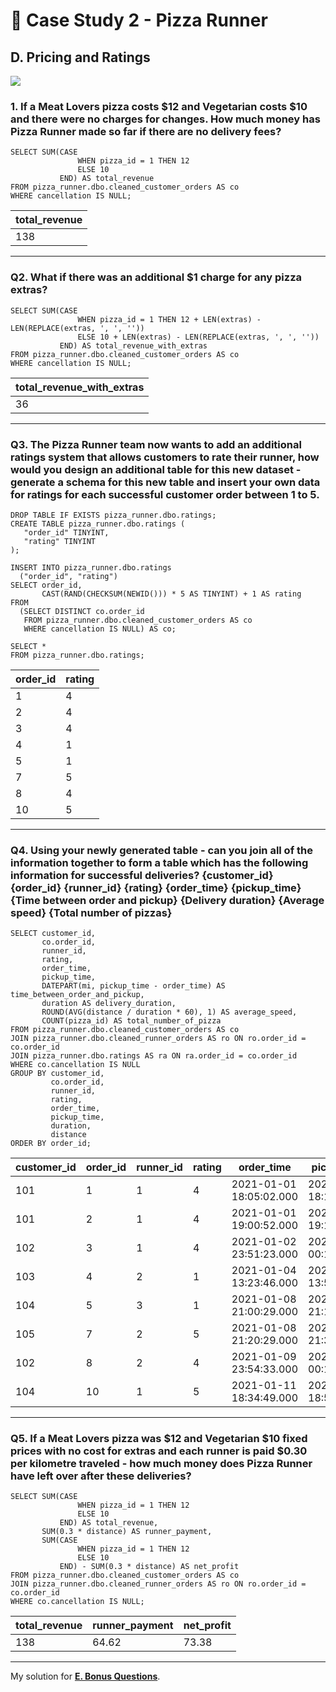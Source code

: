 # :pizza: Case Study 2 - Pizza Runner

## D. Pricing and Ratings

<picture>
  <img src="https://img.shields.io/badge/Microsoft%20SQL%20Server-CC2927?style=for-the-badge&logo=microsoft%20sql%20server&logoColor=white">
</picture>

### 1. If a Meat Lovers pizza costs $12 and Vegetarian costs $10 and there were no charges for changes. How much money has Pizza Runner made so far if there are no delivery fees?
```tsql
SELECT SUM(CASE
               WHEN pizza_id = 1 THEN 12
               ELSE 10
           END) AS total_revenue
FROM pizza_runner.dbo.cleaned_customer_orders AS co
WHERE cancellation IS NULL;
```
| total_revenue |
|---------------|
| 138           |

---
### Q2. What if there was an additional $1 charge for any pizza extras?
```tsql
SELECT SUM(CASE
               WHEN pizza_id = 1 THEN 12 + LEN(extras) - LEN(REPLACE(extras, ', ', ''))
               ELSE 10 + LEN(extras) - LEN(REPLACE(extras, ', ', ''))
           END) AS total_revenue_with_extras
FROM pizza_runner.dbo.cleaned_customer_orders AS co
WHERE cancellation IS NULL;
```
| total_revenue_with_extras |
|---------------------------|
| 36                        |

---
### Q3. The Pizza Runner team now wants to add an additional ratings system that allows customers to rate their runner, how would you design an additional table for this new dataset - generate a schema for this new table and insert your own data for ratings for each successful customer order between 1 to 5.
```tsql
DROP TABLE IF EXISTS pizza_runner.dbo.ratings;
CREATE TABLE pizza_runner.dbo.ratings (
   "order_id" TINYINT, 
   "rating" TINYINT
);

INSERT INTO pizza_runner.dbo.ratings 
  ("order_id", "rating")
SELECT order_id,
       CAST(RAND(CHECKSUM(NEWID())) * 5 AS TINYINT) + 1 AS rating
FROM
  (SELECT DISTINCT co.order_id
   FROM pizza_runner.dbo.cleaned_customer_orders AS co
   WHERE cancellation IS NULL) AS co;

SELECT *
FROM pizza_runner.dbo.ratings;
```
| order_id | rating |
|----------|--------|
| 1        | 4      |
| 2        | 4      |
| 3        | 4      |
| 4        | 1      |
| 5        | 1      |
| 7        | 5      |
| 8        | 4      |
| 10       | 5      |

---
### Q4. Using your newly generated table - can you join all of the information together to form a table which has the following information for successful deliveries? {customer_id} {order_id} {runner_id} {rating} {order_time} {pickup_time} {Time between order and pickup} {Delivery duration} {Average speed} {Total number of pizzas}
```tsql
SELECT customer_id, 
	   co.order_id, 
	   runner_id,
	   rating,
	   order_time,
	   pickup_time,
	   DATEPART(mi, pickup_time - order_time) AS time_between_order_and_pickup,
	   duration AS delivery_duration,
	   ROUND(AVG(distance / duration * 60), 1) AS average_speed,
	   COUNT(pizza_id) AS total_number_of_pizza  
FROM pizza_runner.dbo.cleaned_customer_orders AS co
JOIN pizza_runner.dbo.cleaned_runner_orders AS ro ON ro.order_id = co.order_id
JOIN pizza_runner.dbo.ratings AS ra ON ra.order_id = co.order_id
WHERE co.cancellation IS NULL
GROUP BY customer_id, 
		 co.order_id, 
		 runner_id,
		 rating,
		 order_time,
		 pickup_time,
		 duration,
		 distance
ORDER BY order_id;
```
| customer_id | order_id | runner_id | rating | order_time              | pickup_time             | time_between_order_and_pickup | delivery_duration | average_speed | total_number_of_pizza |
|-------------|----------|-----------|--------|-------------------------|-------------------------|-------------------------------|-------------------|---------------|-----------------------|
| 101         | 1        | 1         | 4      | 2021-01-01 18:05:02.000 | 2021-01-01 18:15:34.000 | 10                            | 32                | 37.5          | 1                     |
| 101         | 2        | 1         | 4      | 2021-01-01 19:00:52.000 | 2021-01-01 19:10:54.000 | 10                            | 27                | 44.4          | 1                     |
| 102         | 3        | 1         | 4      | 2021-01-02 23:51:23.000 | 2021-01-03 00:12:37.000 | 21                            | 20                | 40.2          | 2                     |
| 103         | 4        | 2         | 1      | 2021-01-04 13:23:46.000 | 2021-01-04 13:53:03.000 | 29                            | 40                | 35.1          | 3                     |
| 104         | 5        | 3         | 1      | 2021-01-08 21:00:29.000 | 2021-01-08 21:10:57.000 | 10                            | 15                | 40            | 1                     |
| 105         | 7        | 2         | 5      | 2021-01-08 21:20:29.000 | 2021-01-08 21:30:45.000 | 10                            | 25                | 60            | 1                     |
| 102         | 8        | 2         | 4      | 2021-01-09 23:54:33.000 | 2021-01-10 00:15:02.000 | 20                            | 15                | 93.6          | 1                     |
| 104         | 10       | 1         | 5      | 2021-01-11 18:34:49.000 | 2021-01-11 18:50:20.000 | 15                            | 10                | 60            | 2                     |

---
### Q5. If a Meat Lovers pizza was $12 and Vegetarian $10 fixed prices with no cost for extras and each runner is paid $0.30 per kilometre traveled - how much money does Pizza Runner have left over after these deliveries?
```tsql
SELECT SUM(CASE
               WHEN pizza_id = 1 THEN 12
               ELSE 10
           END) AS total_revenue,
       SUM(0.3 * distance) AS runner_payment,
       SUM(CASE
               WHEN pizza_id = 1 THEN 12
               ELSE 10
           END) - SUM(0.3 * distance) AS net_profit
FROM pizza_runner.dbo.cleaned_customer_orders AS co
JOIN pizza_runner.dbo.cleaned_runner_orders AS ro ON ro.order_id = co.order_id
WHERE co.cancellation IS NULL;
```
| total_revenue | runner_payment | net_profit |
|---------------|----------------|------------|
| 138           | 64.62          | 73.38      |

---
My solution for **[E. Bonus Questions](E.%20Bonus%20Questions.md)**.
